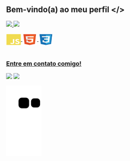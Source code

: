 ## Bem-vindo(a) ao meu perfil </>

 <div>
   <a href="https://github.com/Minuzzij">
   <img height="180em" src="https://github-readme-stats.vercel.app/api?username=Minuzzij&show_icons=true&theme=radical&include_all_commits=true&count_private=true"/>
   <img height="180em" src="https://github-readme-stats.vercel.app/api/top-langs/?username=Minuzzij&layout=compact&langs_count=6&theme=radical"/>
</div>

<div style="display: inline_block"><br>
  <img align="center" alt="Js" height="30" width="40" src="https://raw.githubusercontent.com/devicons/devicon/master/icons/javascript/javascript-plain.svg">
  <img align="center" alt="HTML" height="30" width="40" src="https://raw.githubusercontent.com/devicons/devicon/master/icons/html5/html5-original.svg">
  <img align="center" alt="CSS" height="30" width="40" src="https://raw.githubusercontent.com/devicons/devicon/master/icons/css3/css3-original.svg">
</div><br>

### Entre em contato comigo!
  
<div> 
  <a href="https://www.linkedin.com/in/Minuzzij" target="_blank"><img src="https://img.shields.io/badge/-LinkedIn-%230077B5?style=for-the-badge&logo=linkedin&logoColor=white" target="_blank"></a>
   <a href = "mailto:jeremiasminuzzi.com"><img src="https://img.shields.io/badge/-Gmail-%23333?style=for-the-badge&logo=gmail&logoColor=white" target="_blank"></a>
 
  ![Snake animation](https://github.com/Minuzzij/Minuzzij/blob/output/github-contribution-grid-snake.svg)
</div>
